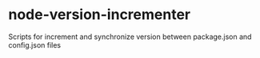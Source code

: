 # node-version-incrementer
Scripts for increment and synchronize version between package.json and config.json files
